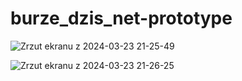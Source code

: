# burze_dzis_net-prototype

![Zrzut ekranu z 2024-03-23 21-25-49](https://github.com/abnvle/burze_dzis_net-prototype/assets/116675324/04002f06-3213-4655-a21c-27ecc993fb85)

![Zrzut ekranu z 2024-03-23 21-26-25](https://github.com/abnvle/burze_dzis_net-prototype/assets/116675324/ee11a0eb-83c9-4e03-b187-4ba70a12d0e7)

